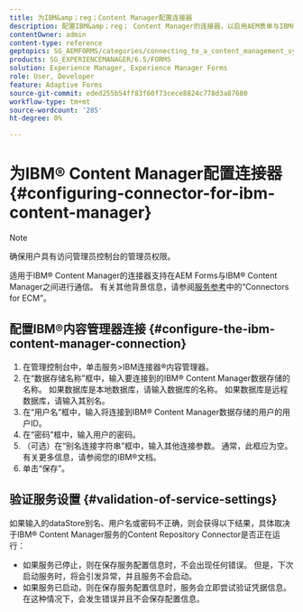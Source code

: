 ```yaml
---
title: 为IBM&amp；reg；Content Manager配置连接器
description: 配置IBM&amp；reg； Content Manager的连接器，以启用AEM表单与IBM&amp；reg； Content Manager之间的通信。
contentOwner: admin
content-type: reference
geptopics: SG_AEMFORMS/categories/connecting_to_a_content_management_system
products: SG_EXPERIENCEMANAGER/6.5/FORMS
solution: Experience Manager, Experience Manager Forms
role: User, Developer
feature: Adaptive Forms
source-git-commit: eded255b54ff83f60f73cece8824c778d3a87680
workflow-type: tm+mt
source-wordcount: '285'
ht-degree: 0%

---
```


# 为IBM® Content Manager配置连接器{#configuring-connector-for-ibm-content-manager}

>[!NOTE]
> 
> 确保用户具有访问管理员控制台的管理员权限。

适用于IBM® Content Manager的连接器支持在AEM Forms与IBM® Content Manager之间进行通信。 有关其他背景信息，请参阅[服务参考](https://www.adobe.com/go/learn_aemforms_services_63)中的“Connectors for ECM”。

## 配置IBM®内容管理器连接 {#configure-the-ibm-content-manager-connection}

1. 在管理控制台中，单击服务>IBM连接器®内容管理器。
1. 在“数据存储名称”框中，输入要连接到的IBM® Content Manager数据存储的名称。 如果数据库是本地数据库，请输入数据库的名称。 如果数据库是远程数据库，请输入其别名。
1. 在“用户名”框中，输入将连接到IBM® Content Manager数据存储的用户的用户ID。
1. 在“密码”框中，输入用户的密码。
1. （可选）在“别名连接字符串”框中，输入其他连接参数。 通常，此框应为空。 有关更多信息，请参阅您的IBM®文档。
1. 单击“保存”。

## 验证服务设置 {#validation-of-service-settings}

如果输入的dataStore别名、用户名或密码不正确，则会获得以下结果，具体取决于IBM® Content Manager服务的Content Repository Connector是否正在运行：

* 如果服务已停止，则在保存服务配置信息时，不会出现任何错误。 但是，下次启动服务时，将会引发异常，并且服务不会启动。
* 如果服务已启动，则在保存服务配置信息时，服务会立即尝试验证凭据信息。 在这种情况下，会发生错误并且不会保存配置信息。

